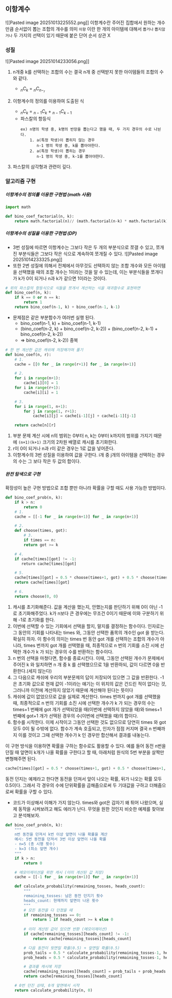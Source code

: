 ## 이항계수
![[Pasted image 20251013225552.png]]
이항계수란 주어진 집합에서 원하는 개수만큼 순서없이 뽑는 조합의 개수를 의미
`이항` 이란 한 개의 아이템에 대해서 `뽑거나` `뽑지않거나` 두 가지의 선택이 있기 때문에 붙은 단어
순서 상관 X

### 성질
![[Pasted image 20251014233056.png]]
1. n개중 k를 선택하는 조합의 수는 결국 n개 중 선택받지 못한 아이템들의 조합의 수와 같다.
	- $_nC_k$ = $_nC_{n-_r}$
2. 이항계수의 정의를 이용하여 도출된 식
	-  $_nC_k$ = $_{n-1}C_k$ + $_{n-1}C_{k-1}$ 
	- 파스칼의 항등식
		```
		ex) n명의 학생 중, k명의 반장을 뽑는다고 했을 때, 두 가지 경우의 수로 나뉜다.
		    1. a(특정 학생)이 뽑히지 않는 경우
		       n-1 명의 학생 중, k를 뽑아야한다.
		    2. a(특정 학생)이 뽑히는 경우
		       n-1 명의 학생 중, k-1를 뽑아야한다.
		```
		
3. 파스칼의 삼각형과 관련이 깊다.
### 알고리즘 구현
##### 이항계수의 정의를 이용한 구현법 (math 사용)
```python
import math

def bino_coef_factorial(n, k):
	return math.factorial(n)// (math.factorial(n-k) * math.factorial(k))
```
##### 이항계수의 성질을 이용한 구현법 (DP)
- 3번 성질에 따르면 이항계수는 그보다 작은 두 개의 부분식으로 쪼갤 수 있고, 쪼개진 부분식들은 그보다 작은 식으로 계속하여 쪼개질 수 있다.
![[Pasted image 20251014233325.png]]
- 또한 2번 성질에 의해서 전체에서 아무것도 선택하지 않는 조합 개수와 모든 아이템을 선택했을 때의 조합 개수는 1이라는 것을 알 수 있는데, 이는 부분식들을 쪼개다가 k가 0이 되거나 n과 k가 같으면 1이라는 것이다.
```python
# 위의 파스칼의 항등식으로 식들을 쪼개서 계산하는 식을 재귀함수로 표현하면
def bino_coef(n, k):
    if k == 0 or n == k:
        return 1
    return bino_coef(n-1, k) + bino_coef(n-1, k-1)
```
- 문제점은 같은 부분함수가 여러번 실행 된다.
	- bino_coef(n-1, k) + bino_coef(n-1, k-1)
	- (bino_coef(n-2, k) + bino_coef(n-2, k-2)) + (bino_coef(n-2, k-1) + bino_coef(n-2, k-2))
	- => bino_coef(n-2, k-2)) 중복
```python
# 한 번 계산한 값은 캐쉬에 저장해가며 풀기
def bino_coef(n, r):
    # 1.
    cache = [[0 for _ in range(r+1)] for _ in range(n+1)]

    # 2.
    for i in range(n+1):
        cache[i][0] = 1
    for i in range(r+1):
        cache[i][i] = 1

    # 3.
    for i in range(1, n+1):
        for j in range(1, r+1):
            cache[i][j] = cache[i-1][j] + cache[i-1][j-1]

    return cache[n][r]
```
1. 부분 문제 계산 시에 n의 범위는 0부터 n, k는 0부터 k까지의 범위를 가지기 때문에 `(n+1)(k+1)` 크기의 2차원 배열로 캐시를 초기화한다.
2. r이 0이 되거나 n과 r이 같은 경우는 1로 값을 넣어준다.
3. 이항계수의 3번 성질을 이용하여 값을 구한다. i개 중 j개의 아이템을 선택하는 경우의 수는 그 보다 작은 두 값의 합이다.

##### 완전 탐색으로 구현
확장성이 높은 구현 방법으로 조합 뿐만 아니라 확률을 구할 때도 사용 가능한 방법이다.
```python
def bino_coef_prob(n, k):
    if k > n:
        return 0
    # 1.
    cache = [[-1 for _ in range(n+1)] for _ in range(n+1)]

    # 2.
    def choose(times, got):
        # 3.
        if times == n:
		return got >= k  

    # 4.
    if cache[times][got] != -1:
       return cache[times][got]  

    # 5.
    cache[times][got] = 0.5 * choose(times+1, got) + 0.5 * choose(times+1, got+1)
    return cache[times][got] 

    # 6.
    return choose(0, 0)
```
1. 캐시를 초기화해준다. 값을 계산을 했는지, 안했는지를 판단하기 위해 0이 아닌 -1로 초기화해주었다. k가 n보다 큰 경우에는 무조건 0이기 때문에 이와 구분하기 위해 -1로 초기화를 한다.
2. 이번에 선택할 수 있는 기회에서 선택을 할지, 말지를 결정하는 함수이다. 인자로는 그 동안의 기회를 나타내는 times 와, 그동안 선택한 품목의 개수인 got 을 받는다. 확실히 하자. 이 함수의 의미는 times 번 동안 got 개를 선택하는 조합의 개수가 아니라, times 번까지 got 개를 선택했을 때, 최종적으로 n 번의 기회를 소진 시에 선택한 개수가 k 가 되는 경우의 수를 반환하는 함수이다.
3. n 번의 선택을 마쳤다면, 함수를 종료시킨다. 이때, 그동안 선택된 개수가 문제에서 주어진 k 와 일치하면 n 개 중 k 를 선택했으므로 1을 반환하되, 값이 다르면 0을 반환한다.(세지 않는다)
4. 그 다음으로 캐쉬에 우리의 부분문제의 답이 저장되어 있으면 그 값을 반환한다. -1은 초기화 값으로 현재 값이 -1이라는 얘기는 이 위치의 값은 건드린 적이 없다는 것, 그러니까 이전에 계산하지 않았기 때문에 계산해야 된다는 뜻이다
5. 캐쉬에 값이 없었으므로 값을 실제로 계산한다. times 번까지 got 개를 선택했을 때, 최종적으로 n 번의 기회를 소진 시에 선택한 개수가 k 가 되는 경우의 수는 times+1 번째에 got 개가 선택되었을 때(이번에 선택하지 않았을 때)와 times+1 번째에 got+1 개가 선택된 경우의 수(이번에 선택했을 때)의 합이다.
6. 함수를 시작한다. 이제 시작이고 그동안 선택한 것도 없으므로 당연히 times 와 got 모두 0이 될 수밖에 없다. 함수가 계속 호출되고, 인자가 점점 커지며 결국 n 번째까지 이를 것이고 그때 선택한 개수가 k 인 경우만 합산해서 결과를 내놓는다.

이 구현 방식을 이용하면 확률을 구하는 함수로도 활용할 수 있다. 예를 들어 동전 n번을 던질 때 앞면이 k개가 나올 확률을 구한다고 할 때, 아래처럼 원식의 5번 부분을 살짝만 변형해주면 된다.

```python
cache[times][got] = 0.5 * choose(times+1, got) + 0.5 * choose(times+1, got+1)# 5.
```

동전 던지는 예제라고 한다면 동전을 던져서 앞이 나오는 확률, 뒤가 나오는 확률 모두 0.5이다. 그래서 각 경우의 수에 단위확률을 곱해줌으로써 두 기대값을 구하고 더해줌으로써 확률을 구할 수 있다.


- 코드가 이상해서 이해가 가지 않는다. times와 got은 갑자기 왜 튀어 나왔으며, 실제 동작을 시켜보려고 해도 에러가 난다. 무엇을 원한 것인지 비슷한 예제를 찾아보고 분석해보자.
```python
def bino_coef_prob(n, k):
    """
    n번 동전을 던져서 k번 이상 앞면이 나올 확률을 계산
    예시: 5번 동전을 던져서 3번 이상 앞면이 나올 확률
    - n=5 (총 시행 횟수)
    - k=3 (최소 앞면 개수)
    """
    if k > n:
        return 0  

    # 메모이제이션을 위한 캐시 (이미 계산된 값 저장)
    cache = [[-1 for _ in range(n+1)] for _ in range(n+1)]  

    def calculate_probability(remaining_tosses, heads_count):
        """
        remaining_tosses: 남은 동전 던지기 횟수
        heads_count: 현재까지 앞면이 나온 횟수
        """
        # 모든 동전을 다 던졌을 때
        if remaining_tosses == 0:
            return 1 if heads_count >= k else 0
  
        # 이미 계산된 값이 있으면 반환 (메모이제이션)
        if cache[remaining_tosses][heads_count] != -1:
            return cache[remaining_tosses][heads_count]  

        # 다음 동전이 뒷면일 확률(0.5) + 앞면일 확률(0.5)
        prob_tails = 0.5 * calculate_probability(remaining_tosses-1, heads_count)
        prob_heads = 0.5 * calculate_probability(remaining_tosses-1, heads_count+1)

        # 결과를 캐시에 저장
        cache[remaining_tosses][heads_count] = prob_tails + prob_heads
        return cache[remaining_tosses][heads_count]  

    # 0번 던진 상태, 0개 앞면에서 시작
    return calculate_probability(n, 0)
```